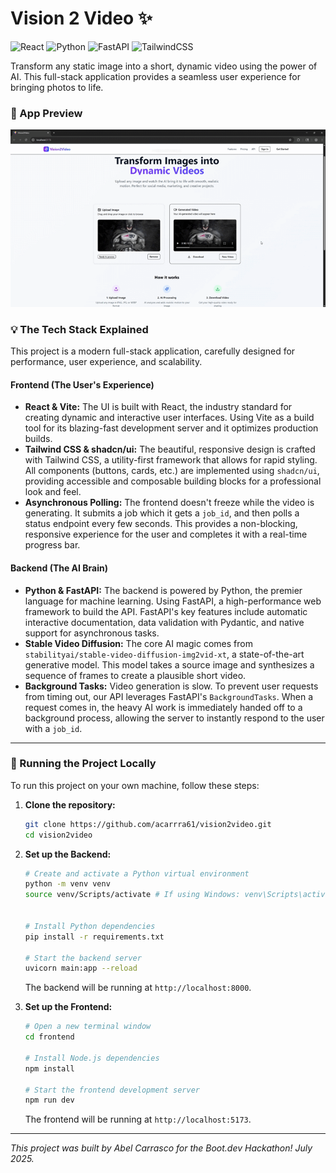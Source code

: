 # Vision 2 Video ✨

![React](https://img.shields.io/badge/react-%2320232a.svg?style=for-the-badge&logo=react&logoColor=%2361DAFB)
![Python](https://img.shields.io/badge/python-3670A0?style=for-the-badge&logo=python&logoColor=ffdd54)
![FastAPI](https://img.shields.io/badge/FastAPI-005571?style=for-the-badge&logo=fastapi)
![TailwindCSS](https://img.shields.io/badge/tailwindcss-%2338B2AC.svg?style=for-the-badge&logo=tailwind-css&logoColor=white)

Transform any static image into a short, dynamic video using the power of AI. This full-stack application provides a seamless user experience for bringing photos to life.

### 📸 App Preview

![Vision 2 Video Demo](assets/Vision2Video.gif)

### 💡 The Tech Stack Explained

This project is a modern full-stack application, carefully designed for performance, user experience, and scalability.

#### Frontend (The User's Experience)

*   **React & Vite:** The UI is built with React, the industry standard for creating dynamic and interactive user interfaces. Using Vite as a build tool for its blazing-fast development server and it optimizes production builds.
*   **Tailwind CSS & shadcn/ui:** The beautiful, responsive design is crafted with Tailwind CSS, a utility-first framework that allows for rapid styling. All components (buttons, cards, etc.) are implemented using `shadcn/ui`, providing accessible and composable building blocks for a professional look and feel.
*   **Asynchronous Polling:** The frontend doesn't freeze while the video is generating. It submits a job which it gets a `job_id`, and then polls a status endpoint every few seconds. This provides a non-blocking, responsive experience for the user and completes it with a real-time progress bar.

#### Backend (The AI Brain)

*   **Python & FastAPI:** The backend is powered by Python, the premier language for machine learning. Using FastAPI, a high-performance web framework to build the API. FastAPI's key features include automatic interactive documentation, data validation with Pydantic, and native support for asynchronous tasks.
*   **Stable Video Diffusion:** The core AI magic comes from `stabilityai/stable-video-diffusion-img2vid-xt`, a state-of-the-art generative model. This model takes a source image and synthesizes a sequence of frames to create a plausible short video.
*   **Background Tasks:** Video generation is slow. To prevent user requests from timing out, our API leverages FastAPI's `BackgroundTasks`. When a request comes in, the heavy AI work is immediately handed off to a background process, allowing the server to instantly respond to the user with a `job_id`.

---

### 🔧 Running the Project Locally

To run this project on your own machine, follow these steps:

1.  **Clone the repository:**
    ```bash
    git clone https://github.com/acarrra61/vision2video.git
    cd vision2video
    ```

2.  **Set up the Backend:**
    ```bash
    # Create and activate a Python virtual environment
    python -m venv venv
    source venv/Scripts/activate # If using Windows: venv\Scripts\activate
    

    # Install Python dependencies
    pip install -r requirements.txt

    # Start the backend server
    uvicorn main:app --reload
    ```
    The backend will be running at `http://localhost:8000`.

3.  **Set up the Frontend:**
    ```bash
    # Open a new terminal window
    cd frontend

    # Install Node.js dependencies
    npm install

    # Start the frontend development server
    npm run dev
    ```
    The frontend will be running at `http://localhost:5173`.

---

*This project was built by Abel Carrasco for the Boot.dev Hackathon! July 2025.*
